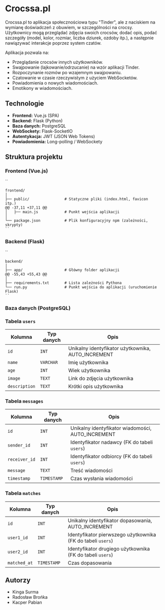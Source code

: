 # Crocssa.pl 

Crocssa.pl to aplikacja społecznościowa typu "Tinder", ale z naciskiem na wymianę doświadczeń z obuwiem, w szczególności na crocsy. Użytkownicy mogą przeglądać zdjęcia swoich crocsów, dodać opis, podać szczegóły (model, kolor, rozmiar, liczba dziurek, ozdoby itp.), a następnie nawiązywać interakcje poprzez system czatów.

Aplikacja pozwala na:
- Przeglądanie crocsów innych użytkowników.
- Swajpowanie (lajkowanie/odrzucanie) na wzór aplikacji Tinder.
- Rozpoczynanie rozmów po wzajemnym swajpowaniu.
- Czatowanie w czasie rzeczywistym z użyciem WebSocketów.
- Powiadomienia o nowych wiadomościach.
- Emotikony w wiadomościach.

## Technologie

- **Frontend:** Vue.js (SPA)
- **Backend:** Flask (Python)
- **Baza danych:** PostgreSQL
- **WebSockety:** Flask-SocketIO
- **Autentykacja:** JWT (JSON Web Tokens)
- **Powiadomienia:** Long-polling / WebSockety

## Struktura projektu

### Frontend (Vue.js)
``
```
frontend/
│
├── public/                # Statyczne pliki (index.html, favicon itp.)
@@ -37,11 +37,11 @@
│   ├── main.js            # Punkt wejścia aplikacji
│
└── package.json           # Plik konfiguracyjny npm (zależności, skrypty)
``
```


### Backend (Flask)
``
```
backend/
│
├── app/                   # Główny folder aplikacji
@@ -55,43 +55,43 @@
│
├── requirements.txt       # Lista zależności Pythona
└── run.py                 # Punkt wejścia do aplikacji (uruchomienie Flask)
``
```

### Baza danych (PostgreSQL)

### Tabela `users`

| Kolumna      | Typ danych   | Opis                      |
|--------------|--------------|---------------------------|
| `id`         | `INT`        | Unikalny identyfikator użytkownika, AUTO_INCREMENT |
| `name`       | `VARCHAR`    | Imię użytkownika          |
| `age`        | `INT`        | Wiek użytkownika          |
| `image`      | `TEXT`       | Link do zdjęcia użytkownika |
| `description`| `TEXT`       | Krótki opis użytkownika   |

### Tabela `messages`

| Kolumna      | Typ danych   | Opis                              |
|--------------|--------------|-----------------------------------|
| `id`         | `INT`        | Unikalny identyfikator wiadomości, AUTO_INCREMENT |
| `sender_id`  | `INT`        | Identyfikator nadawcy (FK do tabeli `users`) |
| `receiver_id`| `INT`        | Identyfikator odbiorcy (FK do tabeli `users`) |
| `message`    | `TEXT`       | Treść wiadomości                  |
| `timestamp`  | `TIMESTAMP`  | Czas wysłania wiadomości          |

### Tabela `matches`

| Kolumna      | Typ danych   | Opis                              |
|--------------|--------------|-----------------------------------|
| `id`         | `INT`        | Unikalny identyfikator dopasowania, AUTO_INCREMENT |
| `user1_id`   | `INT`        | Identyfikator pierwszego użytkownika (FK do tabeli `users`) |
| `user2_id`   | `INT`        | Identyfikator drugiego użytkownika (FK do tabeli `users`) |
| `matched_at` | `TIMESTAMP`  | Czas dopasowania                  |


## Autorzy
- Kinga Surma
- Radosław Brońka
- Kacper Pabian

